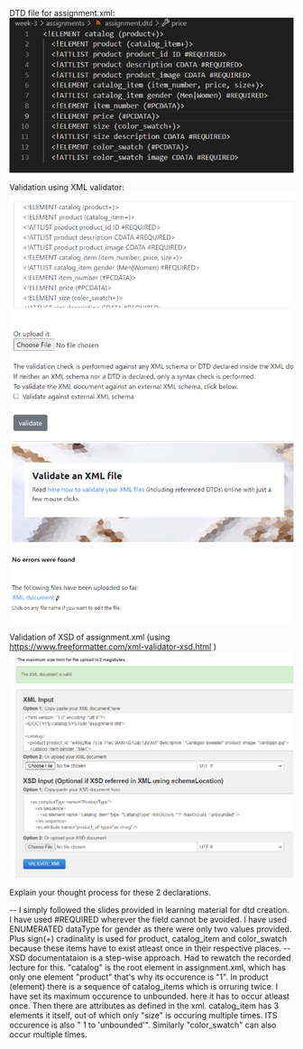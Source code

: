   DTD file for assignment.xml: 
 ![image info](../assets/DTDfile.png)


 Validation using XML validator:
 ![image info](../assets/Validation.png)
 ![image info](../assets/Validation2.png)

Validation of XSD of assignment.xml (using  https://www.freeformatter.com/xml-validator-xsd.html )
![image info](../assets/xsdValidation.png)



 Explain your thought process for these 2 declarations.

 -- I simply followed the slides provided in learning material for dtd creation. I have used #REQUIRED
  wherever the field cannot be avoided. I have used ENUMERATED dataType for gender as there were only 
  two values provided. Plus sign(+) cradinality is used for product, catalog_item and color_swatch because
  these items have to exist atleast once in their respective places.
-- XSD documentataion is a step-wise approach. Had to rewatch the recorded lecture for this. "catalog" is 
the root element in assignment.xml, which has only one element "product" that's why its occurence is "1".
In product (element) there is a sequence of catalog_items which is orruring twice. I have set its maximum
 occurence to unbounded. here it has to occur atleast once. Then there are attributes as defined in the xml.
 catalog_item has 3 elements it itself, out of which only "size" is occuring multiple times. ITS occurence is
  also " 1 to 'unbounded'". Similarly "color_swatch" can also occur multiple times. 



